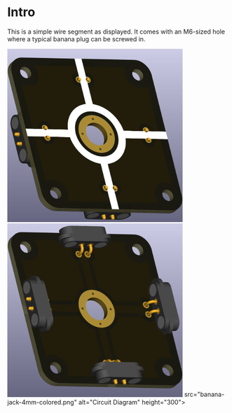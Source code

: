 # Intro  
This is a simple wire segment as displayed. It comes with an M6-sized hole where a typical banana plug can be screwed in.

<img src="wire-X-crossing_node-voltage_TOP.png" alt="Circuit Diagram" width="400"> <img src="wire-X-crossing_node-voltage_BOTTOM.png" alt="Circuit Diagram" width="400"> src="banana-jack-4mm-colored.png" alt="Circuit Diagram" height="300">
 